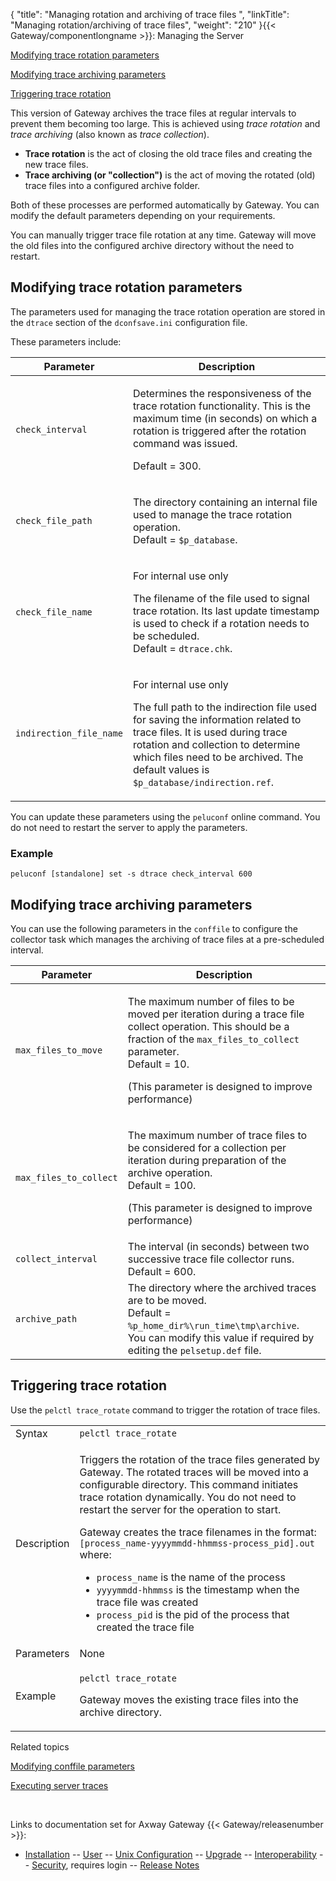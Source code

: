 {
    "title": "Managing rotation and archiving of trace files ",
    "linkTitle": "Managing rotation/archiving of trace files",
    "weight": "210"
}{{< Gateway/componentlongname  >}}: Managing the Server

[Modifying trace rotation parameters](#modify_rotate_paras)

[Modifying trace archiving parameters](#modify_archive_paras)

[Triggering trace rotation](#triggering_rotate)

This version of Gateway archives the trace files at regular intervals to prevent them becoming too large. This is achieved using *trace rotation* and *trace archiving* (also known as *trace collection*).

-   **Trace rotation** is the act of closing the old trace files and creating the new trace files.
-   **Trace archiving (or "collection")** is the act of moving the rotated (old) trace files into a configured archive folder.

Both of these processes are performed automatically by Gateway. You can modify the default parameters depending on your requirements.

You can manually trigger trace file rotation at any time. Gateway will move the old files into the configured archive directory without the need to restart.

<span id="modify_rotate_paras"></span>

## Modifying trace rotation parameters

The parameters used for managing the trace rotation operation are stored in the `dtrace` section of the `dconfsave.ini` configuration file.

These parameters include:

<table>
         
         
         
   
   <thead>
      <tr>
<th class="HeadE-Column1-Header1">Parameter         </th>
<th class="HeadD-Column1-Header1">Description         </th>
      </tr>
   </thead>
   <tbody>
      <tr>
         <td><code>check_interval</code>         </td>
         <td><p>Determines the responsiveness of the trace rotation functionality. This is the maximum time (in seconds) on which a rotation is triggered after the rotation command was issued.</p>
<p>Default = 300.</p>         </td>
      </tr>
      <tr>
         <td><code>check_file_path</code>         </td>
         <td><p>The directory containing an internal file used to manage the trace rotation operation.<br />
Default = <code>$p_database</code>.</p>         </td>
      </tr>
      <tr>
         <td><code>check_file_name</code>         </td>
         <td><p>For internal use only</p>
<p>The filename of the file used to signal trace rotation. Its last update timestamp is used to check if a rotation needs to be scheduled.<br />
Default = <code>dtrace.chk</code>.</p>         </td>
      </tr>
      <tr>
         <td><code>indirection_file_name</code>         </td>
         <td><p>For internal use only</p>
<p>The full path to the indirection file used for saving the information related to trace files. It is used during trace rotation and collection to determine which files need to be archived. The default values is <code>$p_database/indirection.ref</code>.</p>         </td>
      </tr>
   </tbody>
</table>

You can update these parameters using the `peluconf` online command. You do not need to restart the server to apply the parameters.

### Example

`peluconf [standalone] set -s dtrace check_interval 600`

<span id="modify_archive_paras"></span>

## Modifying trace archiving parameters

You can use the following parameters in the `conffile` to configure the collector task which manages the archiving of trace files at a pre-scheduled interval.

<table>
         
         
         
   
   <thead>
      <tr>
<th class="HeadE-Column1-Header1">Parameter         </th>
<th class="HeadD-Column1-Header1">Description         </th>
      </tr>
   </thead>
   <tbody>
      <tr>
         <td><code>max_files_to_move</code>         </td>
         <td><p>The maximum number of files to be moved per iteration during a trace file collect operation. This should be a fraction of the <code>max_files_to_collect</code> parameter.<br />
Default = 10.</p>
<p>(This parameter is designed to improve performance)</p>         </td>
      </tr>
      <tr>
         <td><code>max_files_to_collect</code>         </td>
         <td><p>The maximum number of trace files to be considered for a collection per iteration during preparation of the archive operation.<br />
Default = 100.</p>
<p>(This parameter is designed to improve performance)</p>         </td>
      </tr>
      <tr>
         <td><code>collect_interval</code>         </td>
         <td>The interval (in seconds) between two successive trace file collector runs. Default = 600.         </td>
      </tr>
      <tr>
         <td><code>archive_path</code>         </td>
         <td>The directory where the archived traces are to be moved.<br />
Default = <code>%p_home_dir%\run_time\tmp\archive</code>.<br />
You can modify this value if required by editing the <code>pelsetup.def</code> file.         </td>
      </tr>
   </tbody>
</table>

<span id="triggering_rotate"></span>

## Triggering trace rotation

Use the `pelctl trace_rotate` command to trigger the rotation of trace files.

<table>
         
         
         
   
   <tbody>
      <tr>
         <td>Syntax         </td>
         <td><code>pelctl trace_rotate</code>         </td>
      </tr>
      <tr>
         <td>Description         </td>
         <td><p>Triggers the rotation of the trace files generated by Gateway. The rotated traces will be moved into a configurable directory. This command initiates trace rotation dynamically. You do not need to restart the server for the operation to start.</p>
<p>Gateway creates the trace filenames in the format: <code>[process_name-yyyymmdd-hhmmss-process_pid].out</code><br />
where:</p>
<ul>
<li><code>process_name</code> is the name of the process</li>
<li><code>yyyymmdd-hhmmss</code> is the timestamp when the trace file was created</li>
<li><code>process_pid</code> is the pid of the process that created the trace file</li>
</ul>         </td>
      </tr>
      <tr>
         <td>Parameters         </td>
         <td>None         </td>
      </tr>
      <tr>
         <td>Example         </td>
         <td><p><code>pelctl trace_rotate</code></p>
<p>Gateway moves the existing trace files into the archive directory.</p>         </td>
      </tr>
   </tbody>
</table>

Related topics

[Modifying conffile parameters](../../configuration_start_here/t_gw_config_conffile_paras_modify)

[Executing server traces](../server_traces)

 

Links to documentation set for Axway Gateway {{< Gateway/releasenumber  >}}:

-   [Installation](/bundle/Gateway_6173_InstallationGuide_allOS_en_HTML5/page/Content/start_page.htm) -- [User](/bundle/Gateway_6173_UsersGuide_allOS_en_HTML5/page/Content/start_page.htm) -- [Unix Configuration](/bundle/Gateway_6173_ConfigurationGuide_UNIX_en_HTML5/page/Content/start_page.htm) -- [Upgrade](/bundle/Gateway_6173_UpgradeGuide_allOS_en_HTML5/page/Content/start_page.htm) -- [Interoperability](/bundle/Gateway_6173_InteroperabilityGuide_allOS_en_HTML5/page/Content/start_page.htm) -- [Security](/bundle/Gateway_6173_SecurityGuide_allOS_en_HTML5/page/Content/start_page.htm), requires login -- [Release Notes](/bundle/Gateway_6173_ReleaseNotes_allOS_en_HTML5/page/Content/Gateway_ReleaseNotes_allOS_en.htm)
